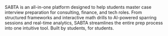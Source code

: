 SABTA is an all-in-one platform designed to help students master case interview preparation for consulting, finance, and tech roles. From structured frameworks and interactive math drills to AI-powered sparring sessions and real-time analytics, SABTA streamlines the entire prep process into one intuitive tool. Built by students, for students.
